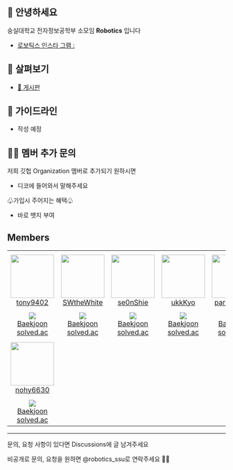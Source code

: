 ## 👋 안녕하세요

숭실대학교 전자정보공학부 소모임 **Robotics** 입니다

* [로보틱스 인스타 그램 :](https://www.instagram.com/robotics_ssu)


## 👀 살펴보기
- [💬 게시판](https://github.com/orgs/Robotics-official/discussions)

## 🌈 가이드라인
- 작성 예정


## 👩‍💻 멤버 추가 문의

저희 깃헙 Organization 멤버로 추가되기 원하시면
 - 디코에 들어와서 말해주세요

♧가입시 주어지는 혜택♧
- 바로 뱃지 부여

## Members
<table>
    <tr height="140px">
        <td align="center" width="130px">
            <a href="https://github.com/tony9402"><img height="100px" width="100px" src="https://avatars.githubusercontent.com/u/30228292?v=4"/></a>
            <br />
            <a href="https://github.com/tony9402">tony9402</a>
        </td>
        <td align="center" width="130px">
            <a href="https://github.com/SWtheWhite"><img height="100px" width="100px" src="https://avatars.githubusercontent.com/u/44691277?v=4"/></a>
            <br />
            <a href="https://github.com/SWtheWhite">SWtheWhite</a>
        </td>
        <td align="center" width="130px">
            <a href="https://github.com/se0nShie"><img height="100px" width="100px" src="https://avatars.githubusercontent.com/u/58286830?v=4"/></a>
            <br />
            <a href="https://github.com/se0nShie">se0nShie</a>
        </td>
        <td align="center" width="130px">
            <a href="https://github.com/ukkKyo"><img height="100px" width="100px" src="https://avatars.githubusercontent.com/u/68654501?v=4"/></a>
            <br />
            <a href="https://github.com/ukkKyo">ukkKyo</a>
        </td>
        <td align="center" width="130px">
            <a href="https://github.com/parksiwoon"><img height="100px" width="100px" src="https://avatars.githubusercontent.com/u/59051526?v=4"/></a>
            <br />
            <a href="https://github.com/parksiwoon">parksiwoon</a>
        </td>
    </tr>
    <tr height="50px">
        <td align="center">
            <img src="http://mazassumnida.wtf/api/mini/generate_badge?boj=tony9402" />
            <br />
            <a href="https://www.acmicpc.net/user/tony9402">Baekjoon</a>
            <br />
            <a href="https://solved.ac/profile/tony9402">solved.ac</a>
        </td>
        <td align="center">
            <img src="http://mazassumnida.wtf/api/mini/generate_badge?boj=swthewhite" />
            <br />
            <a href="https://www.acmicpc.net/user/swthewhite">Baekjoon</a>
            <br />
            <a href="https://solved.ac/profile/swthewhite">solved.ac</a>
        </td>
        <td align="center">
            <img src="http://mazassumnida.wtf/api/mini/generate_badge?boj=jselectronit" />
            <br />
            <a href="https://www.acmicpc.net/user/jselectronit">Baekjoon</a>
            <br />
            <a href="https://solved.ac/profile/jselectronit">solved.ac</a>
        </td>
        <td align="center">
            <img src="http://mazassumnida.wtf/api/mini/generate_badge?boj=" />
            <br />
            <a href="https://www.acmicpc.net/user/">Baekjoon</a>
            <br />
            <a href="https://solved.ac/profile/">solved.ac</a>
        </td>
        <td align="center">
            <img src="http://mazassumnida.wtf/api/mini/generate_badge?boj=" />
            <br />
            <a href="https://www.acmicpc.net/user/">Baekjoon</a>
            <br />
            <a href="https://solved.ac/profile/">solved.ac</a>
        </td>
    </tr>
    <tr height="140px">
        <td align="center" width="130px">
            <a href="https://github.com/nohy6630"><img height="100px" width="100px" src="https://avatars.githubusercontent.com/u/129354455?v=4"/></a>
            <br />
            <a href="https://github.com/nohy6630">nohy6630</a>
        </td>
    </tr>
    <tr height="50px">
        <td align="center">
            <img src="http://mazassumnida.wtf/api/mini/generate_badge?boj=youngjin_noh" />
            <br />
            <a href="https://www.acmicpc.net/user/youngjin_noh">Baekjoon</a>
            <br />
            <a href="https://solved.ac/profile/youngjin_noh">solved.ac</a>
        </td>
    </tr>
</table>

------------

문의, 요청 사항이 있다면 Discussions에 글 남겨주세요

비공개로 문의, 요청을 원하면 @robotics_ssu로 연락주세요 🏄‍♂️
